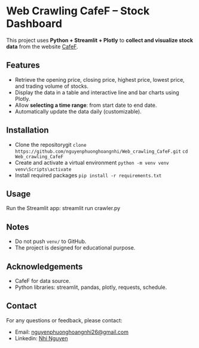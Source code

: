# Web Crawling CafeF – Stock Dashboard

This project uses **Python + Streamlit + Plotly** to **collect and visualize stock data** from the website [CafeF](https://cafef.vn).

## Features

- Retrieve the opening price, closing price, highest price, lowest price, and trading volume of stocks.
- Display the data in a table and interactive line and bar charts using Plotly.
- Allow **selecting a time range**: from start date to end date.
- Automatically update the data daily (customizable).

## Installation 

- Clone the repositorygit
`clone https://github.com/nguyenphuonghoangnhi/Web_crawling_CafeF.git`
`cd Web_crawling_CafeF`
- Create and activate a virtual environment
`python -m venv venv`
`venv\Scripts\activate`      
- Install required packages
`pip install -r requirements.txt`

## Usage

Run the Streamlit app: streamlit run crawler.py

## Notes

- Do not push `venv/` to GitHub.
- The project is designed for educational purpose.

## Acknowledgements

- CafeF for data source.
- Python libraries: streamlit, pandas, plotly, requests, schedule.

## Contact

For any questions or feedback, please contact:
- Email: [nguyenphuonghoangnhi26@gmail.com](mailto:nguyenphuonghoangnhi26@gmail.com)
- Linkedin: [Nhi Nguyen](https://www.linkedin.com/in/nhi-nguyen-ba52a42b5/)
